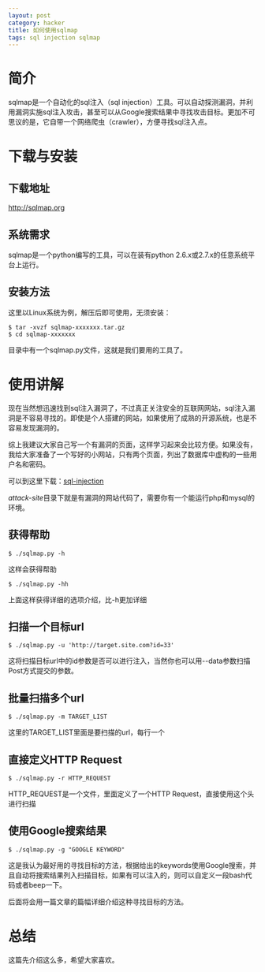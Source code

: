 ```yaml
---
layout: post
category: hacker
title: 如何使用sqlmap
tags: sql injection sqlmap
---
```


# 简介

sqlmap是一个自动化的sql注入（sql injection）工具。可以自动探测漏洞，并利用漏洞实施sql注入攻击，甚至可以从Google搜索结果中寻找攻击目标。更加不可思议的是，它自带一个网络爬虫（crawler），方便寻找sql注入点。

# 下载与安装

## 下载地址

<a target='_blank' href='http://sqlmap.org'>http://sqlmap.org</a>

## 系统需求

sqlmap是一个python编写的工具，可以在装有python 2.6.x或2.7.x的任意系统平台上运行。

## 安装方法

这里以Linux系统为例，解压后即可使用，无须安装：

    $ tar -xvzf sqlmap-xxxxxxx.tar.gz
    $ cd sqlmap-xxxxxxx

目录中有一个sqlmap.py文件，这就是我们要用的工具了。

# 使用讲解

现在当然想迅速找到sql注入漏洞了，不过真正关注安全的互联网网站，sql注入漏洞是不容易寻找的。即使是个人搭建的网站，如果使用了成熟的开源系统，也是不容易发现漏洞的。

综上我建议大家自己写一个有漏洞的页面，这样学习起来会比较方便。如果没有，我给大家准备了一个写好的小网站，只有两个页面，列出了数据库中虚构的一些用户名和密码。

可以到这里下载：<a target='_blank' href='https://gitcafe.com/richard-ma/sql-injection'>sql-injection</a>

*attack-site*目录下就是有漏洞的网站代码了，需要你有一个能运行php和mysql的环境。

## 获得帮助

    $ ./sqlmap.py -h
    
这样会获得帮助

    $ ./sqlmap.py -hh

上面这样获得详细的选项介绍，比-h更加详细

## 扫描一个目标url

    $ ./sqlmap.py -u 'http://target.site.com?id=33'

这将扫描目标url中的id参数是否可以进行注入，当然你也可以用--data参数扫描Post方式提交的参数。

## 批量扫描多个url

    $ ./sqlmap.py -m TARGET_LIST

这里的TARGET_LIST里面是要扫描的url，每行一个

## 直接定义HTTP Request

    $ ./sqlmap.py -r HTTP_REQUEST

HTTP_REQUEST是一个文件，里面定义了一个HTTP Request，直接使用这个头进行扫描

## 使用Google搜索结果

    $ ./sqlmap.py -g "GOOGLE KEYWORD"

这是我认为最好用的寻找目标的方法，根据给出的keywords使用Google搜索，并且自动将搜索结果列入扫描目标，如果有可以注入的，则可以自定义一段bash代码或者beep一下。

后面将会用一篇文章的篇幅详细介绍这种寻找目标的方法。

# 总结
这篇先介绍这么多，希望大家喜欢。
